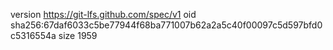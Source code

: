 version https://git-lfs.github.com/spec/v1
oid sha256:67daf6033c5be77944f68ba771007b62a2a5c40f00097c5d597bfd0c5316554a
size 1959
